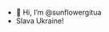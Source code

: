 - 👋 Hi, I’m @sunflowergitua
- Slava Ukraine!

<!---
sunflowergitua/sunflowergitua is a ✨ special ✨ repository because its `README.md` (this file) appears on your GitHub profile.
You can click the Preview link to take a look at your changes.
--->
